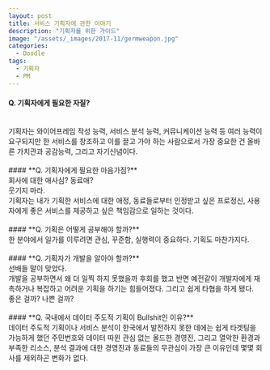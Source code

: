 ```yaml
---
layout: post
title: 서비스 기획자에 관한 이야기
description: "기획자를 위한 가이드"
image: "/assets/_images/2017-11/germweapon.jpg"
categories:
  - Doodle
tags:
  - 기획자
  - PM
---
```



#### **Q. 기획자에게 필요한 자질?**
<br/>
기획자는 와이어프레임 작성 능력, 서비스 분석 능력, 커뮤니케이션 능력 등 여러 능력이 요구되지만 한 서비스를 창조하고 이를 끌고 가야 하는 사람으로서 가장 중요한 건 올바른 가치관과 공감능력, 그리고 자기신념이다.
<br/>
<br/>
#### **Q. 기획자에게 필요한 마음가짐?**
<br/>
회사에 대한 애사심? 동료애?<br/>
웃기지 마라.<br/> 
기획자는 내가 기획한 서비스에 대한 애정, 동료들로부터 인정받고 싶은 프로정신, 사용자에게 좋은 서비스를 제공하고 싶은 책임감으로 일하는 것이다.
<br/>
<br/>
#### **Q. 기획은 어떻게 공부해야 할까?**
<br/>
한 분야에서 일가를 이루려면 관심, 꾸준함, 실행력이 중요하다. 기획도 마찬가지다.
<br/>
<br/>
#### **Q. 기획자가 개발을 알아야 할까?**
<br/>
선배들 말이 맞았다.<br/> 
개발을 공부하면서 왜 더 일찍 하지 못했을까 후회를 했고 반면 예전같이 개발자에게 재촉하거나 복잡하고 어려운 기획을 하기는 힘들어졌다. 그리고 쉽게 타협을 하게 됐다.<br/>
좋은 걸까? 나쁜 걸까?
<br/>
<br/>
#### **Q. 국내에서 데이터 주도적 기획이 Bullshit인 이유?**
<br/>
데이터 주도적 기획이나 서비스 분석이 한국에서 발전하지 못한 데에는 쉽게 타겟팅을 가능하게 했던 주민번호와 데이터 따윈 관심 없는 올드한 경영진, 그리고 열악한 환경과 부족한 리소스, 분석 결과에 대한 경영진과 동료들의 무관심이 가장 큰 이유인데 몇몇 회사를 제외하곤 변화가 없다.
